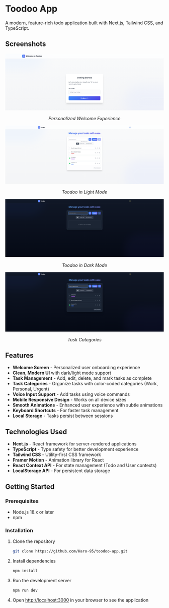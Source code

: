 # Toodoo App

A modern, feature-rich todo application built with Next.js, Tailwind CSS, and TypeScript.

## Screenshots

<div align="center">
  <img src="/public/screenshots/toodoo-welcome-screen.png" alt="Toodoo Welcome Screen" width="600" />
  <p><em>Personalized Welcome Experience</em></p>

  <img src="/public/screenshots/toodoo-light-mode.png" alt="Toodoo App Light Mode" width="600" />
  <p><em>Toodoo in Light Mode</em></p>
  
  <img src="/public/screenshots/toodoo-dark-mode.png" alt="Toodoo App Dark Mode" width="600" />
  <p><em>Toodoo in Dark Mode</em></p>
  
  <img src="/public/screenshots/toodoo-categories.png" alt="Toodoo Task Categories" width="600" />
  <p><em>Task Categories</em></p>
</div>

## Features

- **Welcome Screen** - Personalized user onboarding experience
- **Clean, Modern UI** with dark/light mode support
- **Task Management** - Add, edit, delete, and mark tasks as complete
- **Task Categories** - Organize tasks with color-coded categories (Work, Personal, Urgent)
- **Voice Input Support** - Add tasks using voice commands
- **Mobile Responsive Design** - Works on all device sizes
- **Smooth Animations** - Enhanced user experience with subtle animations
- **Keyboard Shortcuts** - For faster task management
- **Local Storage** - Tasks persist between sessions

## Technologies Used

- **Next.js** - React framework for server-rendered applications
- **TypeScript** - Type safety for better development experience
- **Tailwind CSS** - Utility-first CSS framework
- **Framer Motion** - Animation library for React
- **React Context API** - For state management (Todo and User contexts)
- **LocalStorage API** - For persistent data storage

## Getting Started

### Prerequisites

- Node.js 18.x or later
- npm

### Installation

1. Clone the repository
   ```bash
   git clone https://github.com/Haro-95/toodoo-app.git
   ```
   
2. Install dependencies
   ```bash
   npm install
   ```

3. Run the development server
   ```bash
   npm run dev
   ```

4. Open [http://localhost:3000](http://localhost:3000) in your browser to see the application
